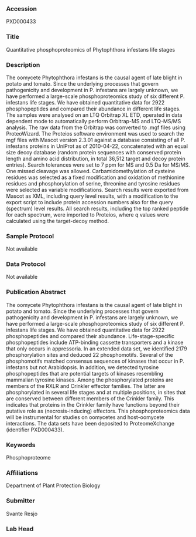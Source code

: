 ### Accession
PXD000433

### Title
Quantitative phosphoproteomics of Phytophthora infestans life stages

### Description
The oomycete Phytophthora infestans is the causal agent of late blight in potato and tomato. Since the underlying processes that govern pathogenicity and development in P. infestans are largely unknown, we have performed a large-scale phosphoproteomics study of six different P. infestans life stages. We have obtained quantitative data for 2922 phosphopeptides and compared their abundance in different life stages.        The samples were analysed on an LTQ Orbitrap XL ETD, operated in data dependent mode to automatically perform Orbitrap-MS and LTQ-MS/MS analysis.        The raw data from the Orbitrap was converted to .mgf files using ProteoWizard. The Proteios software environment was used to search the mgf files with Mascot version 2.3.01 against a database consisting of all P. infestans proteins in UniProt as of 2010-04-22, concatenated with an equal size decoy database (random protein sequences with conserved protein length and amino acid distribution, in total 36,512 target and decoy protein entries). Search tolerances were set to 7 ppm for MS and 0.5 Da for MS/MS. One missed cleavage was allowed. Carbamidomethylation of cysteine residues was selected as a fixed modification and oxidation of methionine residues and phosphorylation of serine, threonine and tyrosine residues were selected as variable modifications. Search results were exported from Mascot as XML, including query level results, with a modification to the export script to include protein accession numbers also for the query (spectrum) level results. All search results, including the top ranked peptide for each spectrum, were imported to Proteios, where q values were calculated using the target-decoy method.

### Sample Protocol
Not available

### Data Protocol
Not available

### Publication Abstract
The oomycete Phytophthora infestans is the causal agent of late blight in potato and tomato. Since the underlying processes that govern pathogenicity and development in P. infestans are largely unknown, we have performed a large-scale phosphoproteomics study of six different P. infestans life stages. We have obtained quantitative data for 2922 phosphopeptides and compared their abundance. Life-stage-specific phosphopeptides include ATP-binding cassette transporters and a kinase that only occurs in appressoria. In an extended data set, we identified 2179 phosphorylation sites and deduced 22 phosphomotifs. Several of the phosphomotifs matched consensus sequences of kinases that occur in P. infestans but not Arabidopsis. In addition, we detected tyrosine phosphopeptides that are potential targets of kinases resembling mammalian tyrosine kinases. Among the phosphorylated proteins are members of the RXLR and Crinkler effector families. The latter are phosphorylated in several life stages and at multiple positions, in sites that are conserved between different members of the Crinkler family. This indicates that proteins in the Crinkler family have functions beyond their putative role as (necrosis-inducing) effectors. This phosphoproteomics data will be instrumental for studies on oomycetes and host-oomycete interactions. The data sets have been deposited to ProteomeXchange (identifier PXD000433).

### Keywords
Phosphoproteome

### Affiliations
Department of Plant Protection Biology

### Submitter
Svante Resjo

### Lab Head


